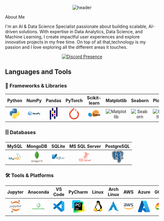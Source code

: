 <div align="center">
  
![header](https://capsule-render.vercel.app/api?type=venom&height=200&text=I%20am%20Abhinav.&fontSize=70&color=0:8871e5,100:b678c4&stroke=b678c4)
  
</div>

<div 

## About Me
I'm an AI & Data Science Specialist passionate about building scalable, AI-driven solutions. With expertise in Data Analytics, Data Science, and Machine Learning, I create impactful user experiences and explore innovative projects in my free time. On top of all that,technology is my passion and I love exploring all the different areas it touches.

</div>

<div align="center">
  
[![Discord Presence](https://lanyard.cnrad.dev/api/1107241247086739537?idleMessage=Working%20on%20Data%20with%20%E2%98%95)](https://discord.com/users/1107241247086739537)

</div>

## Languages and Tools 

### 🧰 Frameworks & Libraries
| Python | NumPy | Pandas | PyTorch | Scikit-learn | Matplotlib | Seaborn | Plotly | TensorFlow |
| :---: | :---: | :---: | :---: | :---: | :---: | :---: | :---: | :---: |
| <img src="https://github.com/devicons/devicon/blob/master/icons/python/python-original.svg" title="Python" alt="Python" width="40"/> | <img src="https://github.com/devicons/devicon/blob/master/icons/numpy/numpy-original-wordmark.svg" title="NumPy" alt="NumPy" width="40"/> | <img src="https://github.com/devicons/devicon/blob/master/icons/pandas/pandas-original.svg" title="Pandas" alt="Pandas" width="40"/> | <img src="https://github.com/devicons/devicon/blob/master/icons/pytorch/pytorch-original.svg" title="PyTorch" alt="PyTorch" width="40"/> | <img src="https://github.com/devicons/devicon/blob/master/icons/scikitlearn/scikitlearn-original.svg" title="Scikit-learn" alt="Scikit-learn" width="40"/> | <img src="https://upload.wikimedia.org/wikipedia/commons/8/84/Matplotlib_icon.svg" title="Matplotlib" alt="Matplotlib" width="40"/> | <img src="https://raw.githubusercontent.com/mwaskom/seaborn-data/master/seaborn-logo-only.png" title="Seaborn" alt="Seaborn" width="40"/> | <img src="https://images.plot.ly/logo/new-branding/plotly-logomark.png" title="Plotly" alt="Plotly" width="40"/> | <img src="https://github.com/devicons/devicon/blob/master/icons/tensorflow/tensorflow-original.svg" title="TensorFlow" alt="TensorFlow" width="40"/> |

### 🗄️ Databases
| MySQL | MongoDB | SQLite | MS SQL Server | PostgreSQL |
| :---: | :---: | :---: | :---: | :---: |
| <img src="https://github.com/devicons/devicon/blob/master/icons/mysql/mysql-original-wordmark.svg" title="MySQL" alt="MySQL" width="40"/> | <img src="https://github.com/devicons/devicon/blob/master/icons/mongodb/mongodb-original-wordmark.svg" title="MongoDB" alt="MongoDB" width="40"/> | <img src="https://github.com/devicons/devicon/blob/master/icons/sqlite/sqlite-original-wordmark.svg" title="SQLite" alt="SQLite" width="40"/> | <img src="https://github.com/devicons/devicon/blob/master/icons/microsoftsqlserver/microsoftsqlserver-plain-wordmark.svg" title="MS SQL Server" alt="MS SQL Server" width="40"/> | <img src="https://github.com/devicons/devicon/blob/master/icons/postgresql/postgresql-original.svg" title="PostgreSQL" alt="PostgreSQL" width="40"/> |

### 🛠️ Tools & Platforms
| Jupyter | Anaconda | VS Code | PyCharm | Linux | Arch Linux | AWS | Azure | GCP | Git | GitHub | LaTeX |
| :---: | :---: | :---: | :---: | :---: | :---: | :---: | :---: | :---: | :---: | :---: | :---: |
| <img src="https://github.com/devicons/devicon/blob/master/icons/jupyter/jupyter-original-wordmark.svg" title="Jupyter" alt="Jupyter" width="40"/> | <img src="https://github.com/devicons/devicon/blob/master/icons/anaconda/anaconda-original-wordmark.svg" title="Anaconda" alt="Anaconda" width="40"/> | <img src="https://github.com/devicons/devicon/blob/master/icons/vscode/vscode-original.svg" title="VS Code" alt="VS Code" width="40"/> | <img src="https://github.com/devicons/devicon/blob/master/icons/pycharm/pycharm-original.svg" title="PyCharm" alt="PyCharm" width="40"/> | <img src="https://github.com/devicons/devicon/blob/master/icons/linux/linux-original.svg" title="Linux" alt="Linux" width="40"/> | <img src="https://github.com/devicons/devicon/blob/master/icons/archlinux/archlinux-original.svg" title="Arch Linux" alt="Arch Linux" width="40"/> | <img src="https://github.com/devicons/devicon/blob/master/icons/amazonwebservices/amazonwebservices-original-wordmark.svg" title="AWS" alt="AWS" width="40"/> | <img src="https://github.com/devicons/devicon/blob/master/icons/azure/azure-original.svg" title="Azure" alt="Azure" width="40"/> | <img src="https://github.com/devicons/devicon/blob/master/icons/googlecloud/googlecloud-original.svg" title="GCP" alt="GCP" width="40"/> | <img src="https://github.com/devicons/devicon/blob/master/icons/git/git-original.svg" title="Git" alt="Git" width="40"/> | <img src="https://github.com/devicons/devicon/blob/master/icons/github/github-original.svg" title="GitHub" alt="GitHub" width="40"/> | <img src="https://github.com/devicons/devicon/blob/master/icons/latex/latex-original.s
